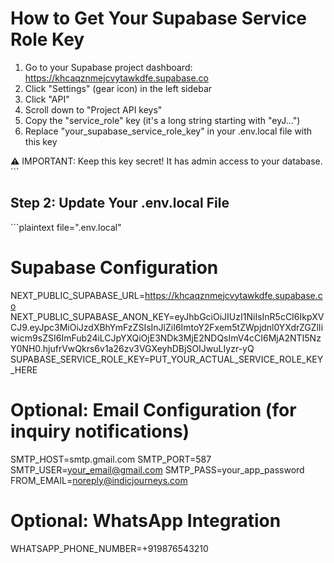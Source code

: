 # How to Get Your Supabase Service Role Key

1. Go to your Supabase project dashboard: https://khcaqznmejcvytawkdfe.supabase.co
2. Click "Settings" (gear icon) in the left sidebar
3. Click "API" 
4. Scroll down to "Project API keys"
5. Copy the "service_role" key (it's a long string starting with "eyJ...")
6. Replace "your_supabase_service_role_key" in your .env.local file with this key

⚠️ IMPORTANT: Keep this key secret! It has admin access to your database.
\`\`\`

## **Step 2: Update Your .env.local File**

\`\`\`plaintext file=".env.local"
# Supabase Configuration
NEXT_PUBLIC_SUPABASE_URL=https://khcaqznmejcvytawkdfe.supabase.co
NEXT_PUBLIC_SUPABASE_ANON_KEY=eyJhbGciOiJIUzI1NiIsInR5cCI6IkpXVCJ9.eyJpc3MiOiJzdXBhYmFzZSIsInJlZiI6ImtoY2Fxem5tZWpjdnl0YXdrZGZlIiwicm9sZSI6ImFub24iLCJpYXQiOjE3NDk3MjE2NDQsImV4cCI6MjA2NTI5NzY0NH0.hjufrVwQkrs6v1a26zv3VGXeyhDBjSOIJwuLIyzr-yQ
SUPABASE_SERVICE_ROLE_KEY=PUT_YOUR_ACTUAL_SERVICE_ROLE_KEY_HERE

# Optional: Email Configuration (for inquiry notifications)
SMTP_HOST=smtp.gmail.com
SMTP_PORT=587
SMTP_USER=your_email@gmail.com
SMTP_PASS=your_app_password
FROM_EMAIL=noreply@indicjourneys.com

# Optional: WhatsApp Integration
WHATSAPP_PHONE_NUMBER=+919876543210
